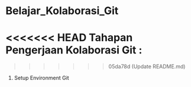 # Belajar_Kolaborasi_Git
<<<<<<< HEAD
Tahapan Pengerjaan Kolaborasi Git :
=======
>>>>>>> 05da78d (Update README.md)
1. Setup Environment Git

